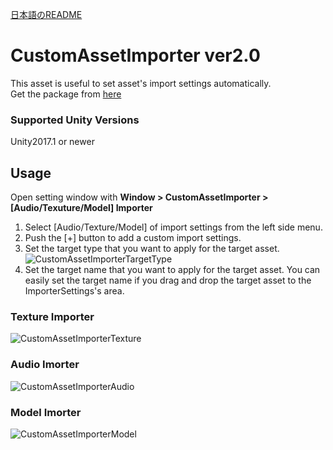 [日本語のREADME](README.ja.md)  
  
# CustomAssetImporter ver2.0
This asset is useful to set asset's import settings automatically.  
Get the package from [here](https://github.com/charcolle/CustomAssetImporter/releases)  
### Supported Unity Versions
Unity2017.1 or newer

## Usage
Open setting window with
**Window > CustomAssetImporter > [Audio/Texuture/Model] Importer**  

1. Select [Audio/Texture/Model] of import settings from the left side menu.
2. Push the [+] button to add a custom import settings.
3. Set the target type that you want to apply for the target asset.  
![CustomAssetImporterTargetType](https://github.com/charcolle/CustomAssetImporter/blob/master/DescFiles/customassetimporter_targettype_screenshot.png?raw=true)  
4. Set the target name that you want to apply for the target asset. You can easily set the target name if you drag and drop the target asset to the ImporterSettings's area.


### Texture Importer
![CustomAssetImporterTexture](https://github.com/charcolle/CustomAssetImporter/blob/master/DescFiles/customassetimporter_texture_screenshot.png?raw=true)
### Audio Imorter
![CustomAssetImporterAudio](https://github.com/charcolle/CustomAssetImporter/blob/master/DescFiles/customassetimporter_screenshot.png?raw=true)
### Model Imorter
![CustomAssetImporterModel](https://github.com/charcolle/CustomAssetImporter/blob/master/DescFiles/customassetimporter_model_screenshot.png?raw=true)